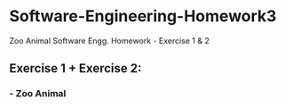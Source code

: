 # Software-Engineering-Homework3
Zoo Animal Software Engg. Homework - Exercise 1 &amp; 2

## Exercise 1 + Exercise 2:
### - Zoo Animal
